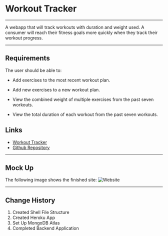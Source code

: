 # Workout Tracker

---

A webapp that will track workouts with duration and weight used. A consumer will reach their fitness goals more quickly when they track their workout progress.

---

## Requirements

The user should be able to:

* Add exercises to the most recent workout plan.

* Add new exercises to a new workout plan.

* View the combined weight of multiple exercises from the past seven workouts.

* View the total duration of each workout from the past seven workouts.

## Links

* [Workout Tracker]()
* [Github Repository](https://github.com/JonDnv/WorkoutTracker)
  
---

## Mock Up

The following image shows the finished site:
![Website]()

---

## Change History

 1. Created Shell File Structure
 2. Created Heroku App
 3. Set Up MongoDB Atlas
 4. Completed Backend Application
